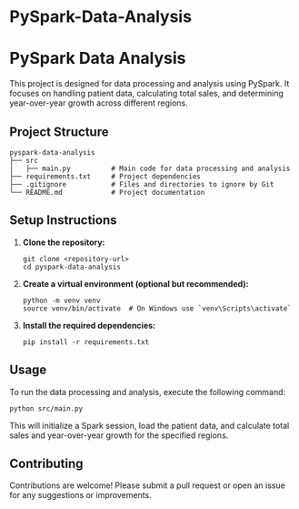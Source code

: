 # PySpark-Data-Analysis

# PySpark Data Analysis

This project is designed for data processing and analysis using PySpark. It focuses on handling patient data, calculating total sales, and determining year-over-year growth across different regions.

## Project Structure

```
pyspark-data-analysis
├── src
│   ├── main.py          # Main code for data processing and analysis
├── requirements.txt     # Project dependencies
├── .gitignore           # Files and directories to ignore by Git
└── README.md            # Project documentation
```

## Setup Instructions

1. **Clone the repository:**
   ```
   git clone <repository-url>
   cd pyspark-data-analysis
   ```

2. **Create a virtual environment (optional but recommended):**
   ```
   python -m venv venv
   source venv/bin/activate  # On Windows use `venv\Scripts\activate`
   ```

3. **Install the required dependencies:**
   ```
   pip install -r requirements.txt
   ```

## Usage

To run the data processing and analysis, execute the following command:

```
python src/main.py
```

This will initialize a Spark session, load the patient data, and calculate total sales and year-over-year growth for the specified regions.

## Contributing

Contributions are welcome! Please submit a pull request or open an issue for any suggestions or improvements.
